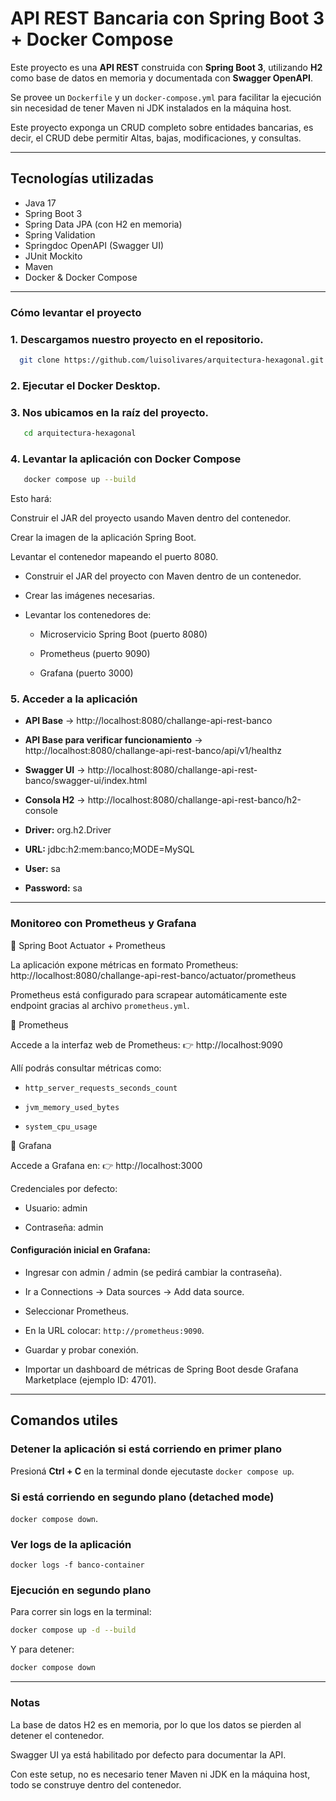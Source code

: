 # API REST Bancaria con Spring Boot 3 + Docker Compose

Este proyecto es una **API REST** construida con **Spring Boot 3**, utilizando **H2** como base de datos en memoria y
documentada con **Swagger OpenAPI**.

Se provee un `Dockerfile` y un `docker-compose.yml` para facilitar la ejecución sin necesidad de tener Maven ni JDK
instalados en la máquina host.

Este proyecto exponga un CRUD completo sobre entidades bancarias, es decir, el CRUD debe permitir Altas, bajas,
modificaciones, y consultas.

---

## Tecnologías utilizadas

- Java 17
- Spring Boot 3
- Spring Data JPA (con H2 en memoria)
- Spring Validation
- Springdoc OpenAPI (Swagger UI)
- JUnit Mockito
- Maven
- Docker & Docker Compose

---

### Cómo levantar el proyecto

### 1. Descargamos nuestro proyecto en el repositorio.

```sh
  git clone https://github.com/luisolivares/arquitectura-hexagonal.git
```

### 2. Ejecutar el Docker Desktop.

### 3. Nos ubicamos en la raíz del proyecto.

```sh
   cd arquitectura-hexagonal
```

### 4. Levantar la aplicación con Docker Compose

```sh
   docker compose up --build
```

Esto hará:

Construir el JAR del proyecto usando Maven dentro del contenedor.

Crear la imagen de la aplicación Spring Boot.

Levantar el contenedor mapeando el puerto 8080.

- Construir el JAR del proyecto con Maven dentro de un contenedor.

- Crear las imágenes necesarias.

- Levantar los contenedores de:

    - Microservicio Spring Boot (puerto 8080)

    - Prometheus (puerto 9090)

    - Grafana (puerto 3000)

### 5. Acceder a la aplicación

- **API Base** → http://localhost:8080/challange-api-rest-banco

- **API Base para verificar funcionamiento** → http://localhost:8080/challange-api-rest-banco/api/v1/healthz

- **Swagger UI** → http://localhost:8080/challange-api-rest-banco/swagger-ui/index.html

- **Consola H2** → http://localhost:8080/challange-api-rest-banco/h2-console

- **Driver:** org.h2.Driver

- **URL:** jdbc:h2:mem:banco;MODE=MySQL

- **User:** sa

- **Password:** sa

---

### Monitoreo con Prometheus y Grafana

🔹 Spring Boot Actuator + Prometheus

La aplicación expone métricas en formato Prometheus: http://localhost:8080/challange-api-rest-banco/actuator/prometheus

Prometheus está configurado para scrapear automáticamente este endpoint gracias al archivo `prometheus.yml`.

🔹 Prometheus

Accede a la interfaz web de Prometheus:
👉 http://localhost:9090

Allí podrás consultar métricas como:

- `http_server_requests_seconds_count`

- `jvm_memory_used_bytes`

- `system_cpu_usage`

🔹 Grafana

Accede a Grafana en:
👉 http://localhost:3000

Credenciales por defecto:

- Usuario: admin

- Contraseña: admin

#### Configuración inicial en Grafana:

- Ingresar con admin / admin (se pedirá cambiar la contraseña).

- Ir a Connections → Data sources → Add data source.

- Seleccionar Prometheus.

- En la URL colocar: `http://prometheus:9090`.

- Guardar y probar conexión.

- Importar un dashboard de métricas de Spring Boot desde Grafana Marketplace (ejemplo ID: 4701).

---

## Comandos utiles

### Detener la aplicación si está corriendo en primer plano

Presioná **Ctrl + C** en la terminal donde ejecutaste `docker compose up`.

### Si está corriendo en segundo plano (detached mode)

`docker compose down`.

### Ver logs de la aplicación

`docker logs -f banco-container`

### Ejecución en segundo plano

Para correr sin logs en la terminal:

```sh
docker compose up -d --build
```

Y para detener:

```sh
docker compose down
```

---

### Notas

La base de datos H2 es en memoria, por lo que los datos se pierden al detener el contenedor.

Swagger UI ya está habilitado por defecto para documentar la API.

Con este setup, no es necesario tener Maven ni JDK en la máquina host, todo se construye dentro del contenedor.